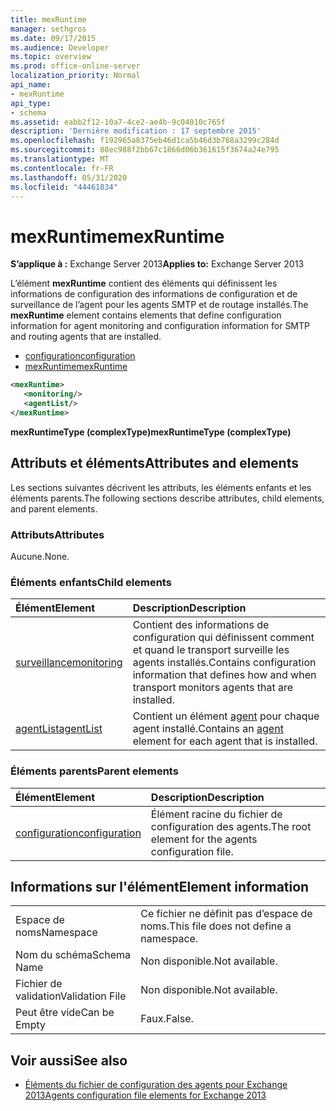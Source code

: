 ```yaml
---
title: mexRuntime
manager: sethgros
ms.date: 09/17/2015
ms.audience: Developer
ms.topic: overview
ms.prod: office-online-server
localization_priority: Normal
api_name:
- mexRuntime
api_type:
- schema
ms.assetid: eabb2f12-10a7-4ce2-ae4b-9c04010c765f
description: 'Dernière modification : 17 septembre 2015'
ms.openlocfilehash: f192965a8375eb46d1ca5b46d3b768a3299c284d
ms.sourcegitcommit: 88ec988f2bb67c1866d06b361615f3674a24e795
ms.translationtype: MT
ms.contentlocale: fr-FR
ms.lasthandoff: 05/31/2020
ms.locfileid: "44461834"
---
```

# <a name="mexruntime"></a><span data-ttu-id="6be09-103">mexRuntime</span><span class="sxs-lookup"><span data-stu-id="6be09-103">mexRuntime</span></span>
  
<span data-ttu-id="6be09-104">**S’applique à :** Exchange Server 2013</span><span class="sxs-lookup"><span data-stu-id="6be09-104">**Applies to:** Exchange Server 2013</span></span>
  
<span data-ttu-id="6be09-105">L’élément **mexRuntime** contient des éléments qui définissent les informations de configuration des informations de configuration et de surveillance de l’agent pour les agents SMTP et de routage installés.</span><span class="sxs-lookup"><span data-stu-id="6be09-105">The **mexRuntime** element contains elements that define configuration information for agent monitoring and configuration information for SMTP and routing agents that are installed.</span></span> 
  
- [<span data-ttu-id="6be09-106">configuration</span><span class="sxs-lookup"><span data-stu-id="6be09-106">configuration</span></span>](configuration.md)  
- [<span data-ttu-id="6be09-107">mexRuntime</span><span class="sxs-lookup"><span data-stu-id="6be09-107">mexRuntime</span></span>](mexruntime.md)
  
```XML
<mexRuntime>
   <monitoring/>
   <agentList/>
</mexRuntime>
```

<span data-ttu-id="6be09-108">**mexRuntimeType (complexType)**</span><span class="sxs-lookup"><span data-stu-id="6be09-108">**mexRuntimeType (complexType)**</span></span>

## <a name="attributes-and-elements"></a><span data-ttu-id="6be09-109">Attributs et éléments</span><span class="sxs-lookup"><span data-stu-id="6be09-109">Attributes and elements</span></span>

<span data-ttu-id="6be09-110">Les sections suivantes décrivent les attributs, les éléments enfants et les éléments parents.</span><span class="sxs-lookup"><span data-stu-id="6be09-110">The following sections describe attributes, child elements, and parent elements.</span></span>
  
### <a name="attributes"></a><span data-ttu-id="6be09-111">Attributs</span><span class="sxs-lookup"><span data-stu-id="6be09-111">Attributes</span></span>

<span data-ttu-id="6be09-112">Aucune.</span><span class="sxs-lookup"><span data-stu-id="6be09-112">None.</span></span>
  
### <a name="child-elements"></a><span data-ttu-id="6be09-113">Éléments enfants</span><span class="sxs-lookup"><span data-stu-id="6be09-113">Child elements</span></span>

|<span data-ttu-id="6be09-114">**Élément**</span><span class="sxs-lookup"><span data-stu-id="6be09-114">**Element**</span></span>|<span data-ttu-id="6be09-115">**Description**</span><span class="sxs-lookup"><span data-stu-id="6be09-115">**Description**</span></span>|
|:-----|:-----|
|[<span data-ttu-id="6be09-116">surveillance</span><span class="sxs-lookup"><span data-stu-id="6be09-116">monitoring</span></span>](monitoring.md) <br/> |<span data-ttu-id="6be09-117">Contient des informations de configuration qui définissent comment et quand le transport surveille les agents installés.</span><span class="sxs-lookup"><span data-stu-id="6be09-117">Contains configuration information that defines how and when transport monitors agents that are installed.</span></span>  <br/> |
|[<span data-ttu-id="6be09-118">agentList</span><span class="sxs-lookup"><span data-stu-id="6be09-118">agentList</span></span>](agentlist.md) <br/> |<span data-ttu-id="6be09-119">Contient un élément [agent](agent.md) pour chaque agent installé.</span><span class="sxs-lookup"><span data-stu-id="6be09-119">Contains an [agent](agent.md) element for each agent that is installed.</span></span>  <br/> |
   
### <a name="parent-elements"></a><span data-ttu-id="6be09-120">Éléments parents</span><span class="sxs-lookup"><span data-stu-id="6be09-120">Parent elements</span></span>

|<span data-ttu-id="6be09-121">**Élément**</span><span class="sxs-lookup"><span data-stu-id="6be09-121">**Element**</span></span>|<span data-ttu-id="6be09-122">**Description**</span><span class="sxs-lookup"><span data-stu-id="6be09-122">**Description**</span></span>|
|:-----|:-----|
|[<span data-ttu-id="6be09-123">configuration</span><span class="sxs-lookup"><span data-stu-id="6be09-123">configuration</span></span>](configuration.md) <br/> |<span data-ttu-id="6be09-124">Élément racine du fichier de configuration des agents.</span><span class="sxs-lookup"><span data-stu-id="6be09-124">The root element for the agents configuration file.</span></span>  <br/> |
   
## <a name="element-information"></a><span data-ttu-id="6be09-125">Informations sur l'élément</span><span class="sxs-lookup"><span data-stu-id="6be09-125">Element information</span></span>

|||
|:-----|:-----|
|<span data-ttu-id="6be09-126">Espace de noms</span><span class="sxs-lookup"><span data-stu-id="6be09-126">Namespace</span></span>  <br/> |<span data-ttu-id="6be09-127">Ce fichier ne définit pas d’espace de noms.</span><span class="sxs-lookup"><span data-stu-id="6be09-127">This file does not define a namespace.</span></span>  <br/> |
|<span data-ttu-id="6be09-128">Nom du schéma</span><span class="sxs-lookup"><span data-stu-id="6be09-128">Schema Name</span></span>  <br/> |<span data-ttu-id="6be09-129">Non disponible.</span><span class="sxs-lookup"><span data-stu-id="6be09-129">Not available.</span></span>  <br/> |
|<span data-ttu-id="6be09-130">Fichier de validation</span><span class="sxs-lookup"><span data-stu-id="6be09-130">Validation File</span></span>  <br/> |<span data-ttu-id="6be09-131">Non disponible.</span><span class="sxs-lookup"><span data-stu-id="6be09-131">Not available.</span></span>  <br/> |
|<span data-ttu-id="6be09-132">Peut être vide</span><span class="sxs-lookup"><span data-stu-id="6be09-132">Can be Empty</span></span>  <br/> |<span data-ttu-id="6be09-133">Faux.</span><span class="sxs-lookup"><span data-stu-id="6be09-133">False.</span></span>  <br/> |
   
## <a name="see-also"></a><span data-ttu-id="6be09-134">Voir aussi</span><span class="sxs-lookup"><span data-stu-id="6be09-134">See also</span></span>

- [<span data-ttu-id="6be09-135">Éléments du fichier de configuration des agents pour Exchange 2013</span><span class="sxs-lookup"><span data-stu-id="6be09-135">Agents configuration file elements for Exchange 2013</span></span>](agents-configuration-file-elements-for-exchange-2013.md)

